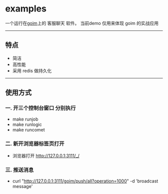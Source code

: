 # examples 
一个运行在[goim](#)上的 客服聊天 软件。 当前demo 仅用来体现 goim 的实战应用

---

## 特点
- 简洁 
- 高性能 
- 采用 redis 做持久化

---

## 使用方式

### 一. 开三个控制台窗口 分别执行
-  make runjob 
-  make runlogic 
-  make runcomet

 

### 二. 新开浏览器标签页打开
- 浏览器打开 http://127.0.0.1:3111/_/



### 三. 推送消息
- curl "http://127.0.0.1:3111/goim/push/all?operation=1000" -d 'broadcast message'

